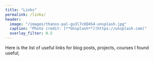 ```yaml
---
title: "Links"
permalink: /links/
header:
  image: "/images/thanos-pal-gu3l7cOQ4S4-unsplash.jpg"
  caption: "Photo credit: [**Unsplash**](https://unsplash.com)"
  overlay_filter: 0.5
---
```


Here is the list of useful links for blog posts, projects, courses I found useful;

